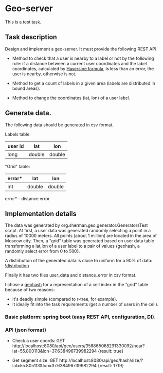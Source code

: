 # Geo-server

This is a test task.

## Task description

Design and implement a geo-server. It must provide the following REST API.

* Method to check that a user is nearby to a label or not by the following rule:
if a distance between a current user coordinates and the label coordinates, calculated by [Haversine formula](https://en.wikipedia.org/wiki/Haversine_formula),
is less than an error, the user is nearby, otherwise is not.

* Method to get a count of labels in a given area (labels are distributed in bound areas).

* Method to change the coordinates (lat, lon) of a user label.

## Generate data.

The following data should be generated in csv format.

Labels table:

user id      | lat    | lon
------------ | ------ | -------
 long        | double | double

"Grid" table:

error*       | lat    | lon
------------ | ------ | -------
 int         | double | double

error* - distance error

## Implementation details

The data was generated by org.sherman.geo.generator.GeneratorsTest script.
At first, a user data was generated randomly selecting a point in a radius of 10000 meters. All points (about 1 million) are located in the area of Moscow city.
Then, a "grid" table was generated based on user data table transforming a lat,lon of a user label to a pair of values {geohash, a randomly select error from 0 to 500}.

A distribution of the generated data is close to uniform for a 90% of data:
[!distribution](https://github.com/sherman/geo-server/blob/master/data/distribution_90.png)

Finally it has two files user_data and distance_error in csv format.

I chose a [geohash](https://en.wikipedia.org/wiki/Geohash) for a representation of a cell index in the "grid" table because of two reasons:
* It's deadly simple (compared to r-tree, for example).
* It ideally fit into the task requirements (get a number of users in the cell).

### Basic platform: spring boot (easy REST API, configuration, DI).

### API (json format)

* Check a user coords: GET http://localhost:8080/api/geo/users/356865068291330092/near?lat=55.800113&lon=37.638496739982294
{result: true}

* Get segment size: GET http://localhost:8080/api/geo/hash/size/?lat=55.805113&lon=37.638496739982294
{result: 1719}





